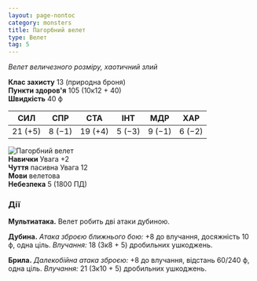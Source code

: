 ```yaml
---
layout: page-nontoc
category: monsters
title: Пагорбний велет
type: Велет
tag: 5
---
```


_Велет величезного розміру, хаотичний злий_

**Клас захисту** 13 (природна броня)    
**Пункти здоров'я** 105 (10к12 + 40)    
**Швидкість** 40 ф

| СИЛ     | СПР    | СТА     | ІНТ    | МДР    | ХАР    |
| ------- | ------ | ------- | ------ | ------ | ------ |
| 21 (+5) | 8 (−1) | 19 (+4) | 5 (−3) | 9 (−1) | 6 (−2) |

![Пагорбний велет](https://www.dndbeyond.com/avatars/thumbnails/30783/933/1000/1000/638062024048160808.png)   
**Навички** Увага +2    
**Чуття** пасивна Увага 12    
**Мови** велетова    
**Небезпека** 5 (1800 ПД)

### Дії
**Мультиатака.** Велет робить дві атаки дубиною.    

**Дубина.** _Атака зброєю ближнього бою:_ +8 до влучання, досяжність 10 ф, одна ціль. _Влучання:_ 18 (3к8 + 5) дробильних ушкоджень.    

**Брила.** _Далекобійна атака зброєю:_ +8 до влучання, відстань 60/240 ф, одна ціль. _Влучання:_ 21 (3к10 + 5) дробильних ушкоджень.
